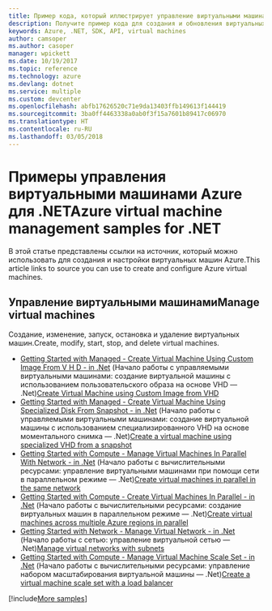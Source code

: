 ```yaml
---
title: Пример кода, который иллюстрирует управление виртуальными машинами Azure с использованием .NET.
description: Получите пример кода для создания и обновления виртуальных машин Azure с использованием .NET.
keywords: Azure, .NET, SDK, API, virtual machines
author: camsoper
ms.author: casoper
manager: wpickett
ms.date: 10/19/2017
ms.topic: reference
ms.technology: azure
ms.devlang: dotnet
ms.service: multiple
ms.custom: devcenter
ms.openlocfilehash: abfb17626520c71e9da13403ffb149613f144419
ms.sourcegitcommit: 3ba0ff4463338a0ab0f3f15a7601b89417c06970
ms.translationtype: HT
ms.contentlocale: ru-RU
ms.lasthandoff: 03/05/2018
---
```

# <a name="azure-virtual-machine-management-samples-for-net"></a><span data-ttu-id="5c3c5-104">Примеры управления виртуальными машинами Azure для .NET</span><span class="sxs-lookup"><span data-stu-id="5c3c5-104">Azure virtual machine management samples for .NET</span></span>

<span data-ttu-id="5c3c5-105">В этой статье представлены ссылки на источник, который можно использовать для создания и настройки виртуальных машин Azure.</span><span class="sxs-lookup"><span data-stu-id="5c3c5-105">This article links to source you can use to create and configure Azure virtual machines.</span></span>

## <a name="manage-virtual-machines"></a><span data-ttu-id="5c3c5-106">Управление виртуальными машинами</span><span class="sxs-lookup"><span data-stu-id="5c3c5-106">Manage virtual machines</span></span>

<span data-ttu-id="5c3c5-107">Создание, изменение, запуск, остановка и удаление виртуальных машин.</span><span class="sxs-lookup"><span data-stu-id="5c3c5-107">Create, modify, start, stop, and delete virtual machines.</span></span>

* <span data-ttu-id="5c3c5-108">[Getting Started with Managed - Create Virtual Machine Using Custom Image From V H D - in .Net](https://github.com/Azure-Samples/managed-disk-dotnet-create-virtual-machine-using-custom-image-from-VHD) (Начало работы с управляемыми виртуальными машинами: создание виртуальной машины с использованием пользовательского образа на основе VHD — .Net)</span><span class="sxs-lookup"><span data-stu-id="5c3c5-108">[Create Virtual Machine using Custom Image from VHD](https://github.com/Azure-Samples/managed-disk-dotnet-create-virtual-machine-using-custom-image-from-VHD)</span></span>
* <span data-ttu-id="5c3c5-109">[Getting Started with Managed - Create Virtual Machine Using Specialized Disk From Snapshot - in .Net](https://github.com/Azure-Samples/managed-disk-dotnet-create-virtual-machine-using-specialized-disk-from-snapshot) (Начало работы с управляемыми виртуальными машинами: создание виртуальной машины с использованием специализированного VHD на основе моментального снимка — .Net)</span><span class="sxs-lookup"><span data-stu-id="5c3c5-109">[Create a virtual machine using specialized VHD from a snapshot](https://github.com/Azure-Samples/managed-disk-dotnet-create-virtual-machine-using-specialized-disk-from-snapshot)</span></span>
* <span data-ttu-id="5c3c5-110">[Getting Started with Compute - Manage Virtual Machines In Parallel With Network - in .Net](https://github.com/Azure-Samples/compute-dotnet-manage-virtual-machines-with-network-in-parallel) (Начало работы с вычислительными ресурсами: управление виртуальными машинами при помощи сети в параллельном режиме — .Net)</span><span class="sxs-lookup"><span data-stu-id="5c3c5-110">[Create virtual machines in parallel in the same network](https://github.com/Azure-Samples/compute-dotnet-manage-virtual-machines-with-network-in-parallel)</span></span>
* <span data-ttu-id="5c3c5-111">[Getting Started with Compute - Create Virtual Machines In Parallel - in .Net](https://github.com/Azure-Samples/compute-dotnet-create-virtual-machines-across-regions-in-parallel) (Начало работы с вычислительными ресурсами: создание виртуальных машин в параллельном режиме — .Net)</span><span class="sxs-lookup"><span data-stu-id="5c3c5-111">[Create virtual machines across multiple Azure regions in parallel](https://github.com/Azure-Samples/compute-dotnet-create-virtual-machines-across-regions-in-parallel)</span></span>
* <span data-ttu-id="5c3c5-112">[Getting Started with Network - Manage Virtual Network - in .Net](https://github.com/Azure-Samples/network-dotnet-manage-virtual-network) (Начало работы с сетью: управление виртуальной сетью — .Net)</span><span class="sxs-lookup"><span data-stu-id="5c3c5-112">[Manage virtual networks with subnets](https://github.com/Azure-Samples/network-dotnet-manage-virtual-network)</span></span>
* <span data-ttu-id="5c3c5-113">[Getting Started with Compute - Manage Virtual Machine Scale Set - in .Net](https://github.com/Azure-Samples/compute-dotnet-manage-virtual-machine-scale-sets) (Начало работы с вычислительными ресурсами: управление набором масштабирования виртуальной машины — .Net)</span><span class="sxs-lookup"><span data-stu-id="5c3c5-113">[Create a virtual machine scale set with a load balancer](https://github.com/Azure-Samples/compute-dotnet-manage-virtual-machine-scale-sets)</span></span>

[!include[More samples](includes/more-samples.md)]
